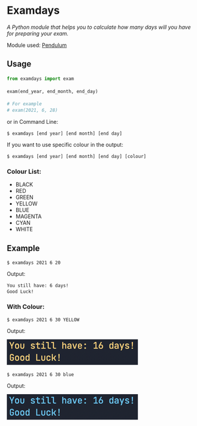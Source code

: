 # Examdays

*A Python module that helps you to calculate how many days will you have for preparing your exam.*

Module used:
[Pendulum](https://pypi.org/project/pendulum/)

## Usage

```python
from examdays import exam

exam(end_year, end_month, end_day)

# For example
# exam(2021, 6, 28)

```
or in Command Line:

```shell
$ examdays [end year] [end month] [end day] 
```

If you want to use specific colour in the output:

```shell
$ examdays [end year] [end month] [end day] [colour]
```

### Colour List:

+ BLACK
+ RED 
+ GREEN 
+ YELLOW 
+ BLUE 
+ MAGENTA
+ CYAN
+ WHITE 


## Example

```shell
$ examdays 2021 6 20
```

Output:
```shell
You still have: 6 days!
Good Luck! 
```

### With Colour:

```shell
$ examdays 2021 6 30 YELLOW
```
Output:

![Yellow](./yellow.png)

```shell
$ examdays 2021 6 30 blue
```

Output:

![Blue](./blue.png)

